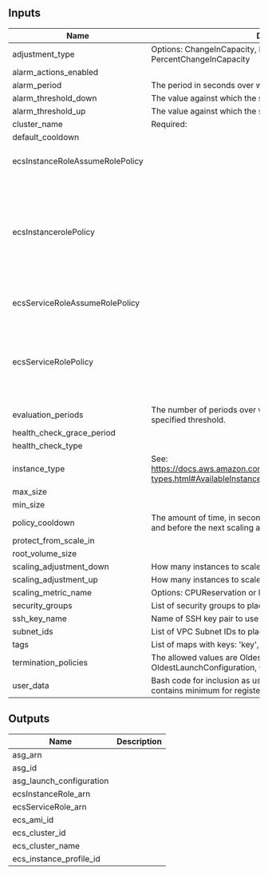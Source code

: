 ## Inputs

| Name | Description | Type | Default | Required |
|------|-------------|:----:|:-----:|:-----:|
| adjustment\_type | Options: ChangeInCapacity, ExactCapacity, and PercentChangeInCapacity | string | `"ChangeInCapacity"` | no |
| alarm\_actions\_enabled |  | string | `"true"` | no |
| alarm\_period | The period in seconds over which the specified statistic is applied. | string | `"120"` | no |
| alarm\_threshold\_down | The value against which the specified statistic is compared. | string | `"45"` | no |
| alarm\_threshold\_up | The value against which the specified statistic is compared. | string | `"100"` | no |
| cluster\_name | Required: | string | n/a | yes |
| default\_cooldown |  | string | `"30"` | no |
| ecsInstanceRoleAssumeRolePolicy |  | string | `"{\n  \"Version\": \"2008-10-17\",\n  \"Statement\": [\n    {\n      \"Sid\": \"\",\n      \"Effect\": \"Allow\",\n      \"Principal\": {\n        \"Service\": \"ec2.amazonaws.com\"\n      },\n      \"Action\": \"sts:AssumeRole\"\n    }\n  ]\n}\n"` | no |
| ecsInstancerolePolicy |  | string | `"{\n  \"Version\": \"2012-10-17\",\n  \"Statement\": [\n    {\n      \"Effect\": \"Allow\",\n      \"Action\": [\n        \"ecs:CreateCluster\",\n        \"ecs:DeregisterContainerInstance\",\n        \"ecs:DiscoverPollEndpoint\",\n        \"ecs:Poll\",\n        \"ecs:RegisterContainerInstance\",\n        \"ecs:StartTelemetrySession\",\n        \"ecs:Submit*\",\n        \"ecr:GetAuthorizationToken\",\n        \"ecr:BatchCheckLayerAvailability\",\n        \"ecr:GetDownloadUrlForLayer\",\n        \"ecr:BatchGetImage\",\n        \"logs:CreateLogStream\",\n        \"logs:PutLogEvents\"\n      ],\n      \"Resource\": \"*\"\n    }\n  ]\n}\n"` | no |
| ecsServiceRoleAssumeRolePolicy |  | string | `"{\n  \"Version\": \"2008-10-17\",\n  \"Statement\": [\n    {\n      \"Sid\": \"\",\n      \"Effect\": \"Allow\",\n      \"Principal\": {\n        \"Service\": \"ecs.amazonaws.com\"\n      },\n      \"Action\": \"sts:AssumeRole\"\n    }\n  ]\n}\n"` | no |
| ecsServiceRolePolicy |  | string | `"{\n  \"Version\": \"2012-10-17\",\n  \"Statement\": [\n    {\n      \"Effect\": \"Allow\",\n      \"Action\": [\n        \"ec2:AuthorizeSecurityGroupIngress\",\n        \"ec2:Describe*\",\n        \"elasticloadbalancing:DeregisterInstancesFromLoadBalancer\",\n        \"elasticloadbalancing:DeregisterTargets\",\n        \"elasticloadbalancing:Describe*\",\n        \"elasticloadbalancing:RegisterInstancesWithLoadBalancer\",\n        \"elasticloadbalancing:RegisterTargets\"\n      ],\n      \"Resource\": \"*\"\n    }\n  ]\n}\n"` | no |
| evaluation\_periods | The number of periods over which data is compared to the specified threshold. | string | `"2"` | no |
| health\_check\_grace\_period |  | string | `"300"` | no |
| health\_check\_type |  | string | `"EC2"` | no |
| instance\_type | See: https://docs.aws.amazon.com/AWSEC2/latest/UserGuide/instance-types.html#AvailableInstanceTypes | string | `"t2.micro"` | no |
| max\_size |  | string | `"5"` | no |
| min\_size |  | string | `"1"` | no |
| policy\_cooldown | The amount of time, in seconds, after a scaling activity completes and before the next scaling activity can start. | string | `"300"` | no |
| protect\_from\_scale\_in |  | string | `"false"` | no |
| root\_volume\_size |  | string | `"8"` | no |
| scaling\_adjustment\_down | How many instances to scale down by when triggered | string | `"-1"` | no |
| scaling\_adjustment\_up | How many instances to scale up by when triggered | string | `"1"` | no |
| scaling\_metric\_name | Options: CPUReservation or MemoryReservation | string | `"CPUReservation"` | no |
| security\_groups | List of security groups to place instances into | list | n/a | yes |
| ssh\_key\_name | Name of SSH key pair to use as default (ec2-user) user key | string | `""` | no |
| subnet\_ids | List of VPC Subnet IDs to place instances into | list | n/a | yes |
| tags | List of maps with keys: 'key', 'value', and 'propagate_at_launch' | list | `<list>` | no |
| termination\_policies | The allowed values are OldestInstance, NewestInstance, OldestLaunchConfiguration, ClosestToNextInstanceHour, Default. | list | `<list>` | no |
| user\_data | Bash code for inclusion as user_data on instances. By default contains minimum for registering with ECS cluster | string | `"false"` | no |

## Outputs

| Name | Description |
|------|-------------|
| asg\_arn |  |
| asg\_id |  |
| asg\_launch\_configuration |  |
| ecsInstanceRole\_arn |  |
| ecsServiceRole\_arn |  |
| ecs\_ami\_id |  |
| ecs\_cluster\_id |  |
| ecs\_cluster\_name |  |
| ecs\_instance\_profile\_id |  |

